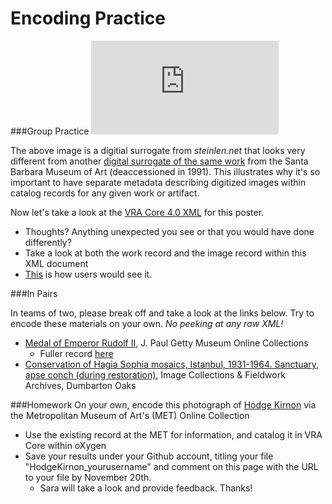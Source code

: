 # Encoding Practice

###Group Practice
![Tournee du Chat Noir de Rodolphe Salis](http://www.steinlen.net/main.php?g2_view=core.DownloadItem&g2_itemId=1839)

The above image is a digitial surrogate from _steinlen.net_ that looks very different from another [digital surrogate of the same work](http://www.sbma.net/collection/workonpaper.web) from the Santa Barbara Museum of Art (deaccessioned in 1991). This illustrates why it's so important to have separate metadata describing digitized images within catalog records for any given work or artifact. 

Now let's take a look at the [VRA Core 4.0 XML](http://core.vraweb.org/examples/html/example025_full_xml.html) for this poster. 
  * Thoughts? Anything unexpected you see or that you would have done differently? 
  * Take a look at both the work record and the image record within this XML document
  * [This](http://core.vraweb.org/examples/html/example025_full.html) is how users would see it.

###In Pairs

In teams of two, please break off and take a look at the links below. Try to encode these materials on your own. _No peeking at any raw XML!_
* [Medal of Emperor Rudolf II](http://www.getty.edu/art/gettyguide/artObjectDetails?artobj=1449), J. Paul Getty Museum Online Collections
  * Fuller record [here](http://core.vraweb.org/example010_1.html)    
* [Conservation of Hagia Sophia mosaics, Istanbul, 1931-1964. Sanctuary, apse conch (during restoration)](http://via.lib.harvard.edu/via/deliver/chunkDisplay?_collection=via&inoID=137521&recordNumber=2&chunkNumber=57&method=view&image=full&startChunkNum=1&endChunkNum=78&totalChunkCount=78), Image Collections & Fieldwork Archives, Dumbarton Oaks

###Homework
On your own, encode this photograph of [Hodge Kirnon](http://www.metmuseum.org/collection/the-collection-online/search/269445?rpp=30&pg=1&ft=alfred+stieglitz&pos=17) via the Metropolitan Museum of Art's (MET) Online Collection
* Use the existing record at the MET for information, and catalog it in VRA Core within oXygen
* Save your results under your Github account, titling your file "HodgeKirnon_yourusername" and comment on this page with the URL to your file by November 20th. 
  * Sara will take a look and provide feedback. Thanks!
